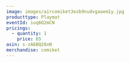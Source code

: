 ```yaml
---
image: images/aircomiket3ezb9nudvgaaem1y.jpg
producttype: Playmat
eventId: iuq6O2mCN
pricings:
  - quantity: 1
    price: 65
asin: s-zA6BQ28xN
merchandise: comiket
---
```

